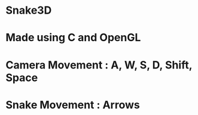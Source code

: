 # Snake3D
# Made using C and OpenGL
# Camera Movement : A, W, S, D, Shift, Space
# Snake Movement : Arrows
